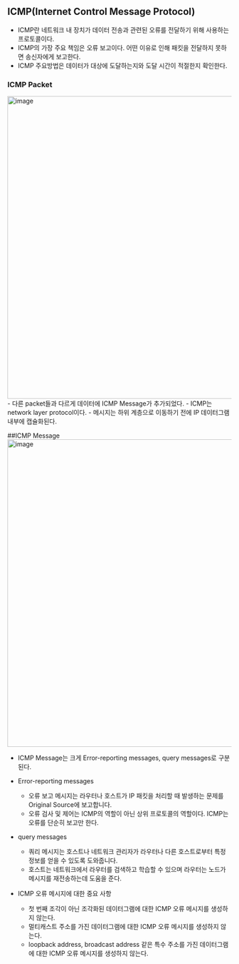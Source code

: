 
## ICMP(Internet Control Message Protocol)
- ICMP란 네트워크 내 장치가 데이터 전송과 관련된 오류를 전달하기 위해 사용하는 프로토콜이다.
- ICMP의 가장 주요 책임은 오류 보고이다. 어떤 이유로 인해 패킷을 전달하지 못하면 송신자에게 보고한다.
- ICMP 주요방법은 데이터가 대상에 도달하는지와 도달 시간이 적절한지 확인한다.

### ICMP Packet
<img width="678" alt="image" src="https://user-images.githubusercontent.com/110087065/209844867-dadae7f3-0d45-47ab-9135-429edf07bd52.png">
- 다른 packet들과 다르게 데이터에 ICMP Message가 추가되었다.
- ICMP는 network layer protocol이다.
- 메시지는 하위 계층으로 이동하기 전에 IP 데이터그램 내부에 캡슐화된다.

##ICMP Message
<img width="689" alt="image" src="https://user-images.githubusercontent.com/110087065/209845026-0ebea31a-0bde-4a79-9183-fb39ed337864.png">
- ICMP Message는 크게 Error-reporting messages, query messages로 구분된다.

- Error-reporting messages
  - 오류 보고 메시지는 라우터나 호스트가 IP 패킷을 처리할 때 발생하는 문제를 Original Source에 보고합니다.
  - 오류 검사 및 제어는 ICMP의 역할이 아닌 상위 프로토콜의 역할이다. ICMP는 오류를 단순히 보고만 한다.
  
- query messages
  - 쿼리 메시지는 호스트나 네트워크 관리자가 라우터나 다른 호스트로부터 특정 정보를 얻을 수 있도록 도와줍니다.
  - 호스트는 네트워크에서 라우터를 검색하고 학습할 수 있으며 라우터는 노드가 메시지를 재전송하는데 도움을 준다.

- ICMP 오류 메시지에 대한 중요 사항
  - 첫 번째 조각이 아닌 조각화된 데이터그램에 대한 ICMP 오류 메시지를 생성하지 않는다.
  - 멀티캐스트 주소를 가진 데이터그램에 대한 ICMP 오류 메시지를 생성하지 않는다.
  - loopback address, broadcast address 같은 특수 주소를 가진 데이터그램에 대한 ICMP 오류 메시지를 생성하지 않는다.
  
  
